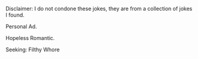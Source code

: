 Disclaimer: I do not condone these jokes, they are from a collection of jokes I found.

Personal Ad.

Hopeless Romantic.

Seeking: Filthy Whore

